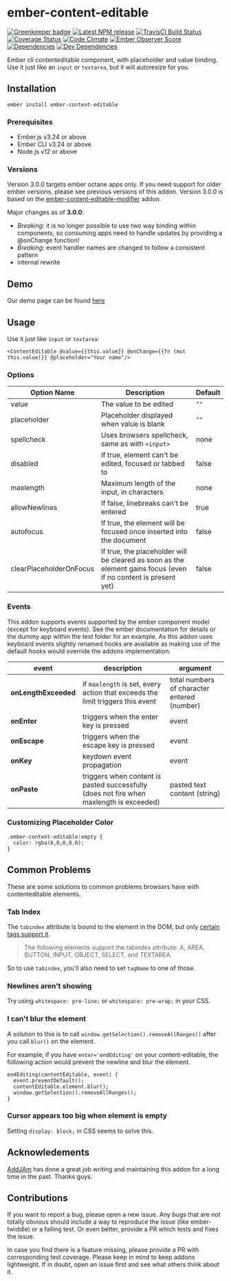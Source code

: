 # ember-content-editable

[![Greenkeeper badge](https://badges.greenkeeper.io/st-h/ember-content-editable.svg)](https://greenkeeper.io/)
[![Latest NPM release][npm-badge]][npm-badge-url]
[![TravisCI Build Status][travis-badge]][travis-badge-url]
[![Coverage Status](https://coveralls.io/repos/github/st-h/ember-content-editable/badge.svg?branch=master)](https://coveralls.io/github/st-h/ember-content-editable?branch=master)
[![Code Climate][codeclimate-badge]][codeclimate-badge-url]
[![Ember Observer Score][ember-observer-badge]][ember-observer-badge-url]
[![Dependencies][dependencies-badge]][dependencies-badge-url]
[![Dev Dependencies][devDependencies-badge]][devDependencies-badge-url]

Ember cli contenteditable component, with placeholder and value binding. Use it just like an `input` or `textarea`, but it will autoresize for you.

## Installation

`ember install ember-content-editable`

### Prerequisites

* Ember.js v3.24 or above
* Ember CLI v3.24 or above
* Node.js v12 or above

### Versions

Version 3.0.0 targets ember octane apps only. If you need support for older ember versions, please see previous versions of this addon. Version 3.0.0 is based on the [ember-content-editable-modifier](https://github.com/st-h/ember-content-editable-modifier) addon.

Major changes as of **3.0.0**:
- *Breaking*: it is no longer possible to use two way binding within components, so consuming apps need to handle updates by providing a @onChange function!
- *Breaking*: event handler names are changed to follow a consistent pattern
- internal rewrite

## Demo

Our demo page can be found [here](http://st-h.github.io/ember-content-editable/)

## Usage

Use it just like `input` or `textarea`:

```
<ContentEditable @value={{this.value}} @onChange={{fn (mut this.value)}} @placeholder="Your name"/>
```

### Options

Option Name          | Description                                    | Default
---------------------|------------------------------------------------|---------
value                | The value to be edited                         | `""`
placeholder          | Placeholder displayed when value is blank      | `""`
spellcheck           | Uses browsers spellcheck, same as with `<input>` | none
disabled             | If true, element can't be edited, focused or tabbed to | false
maxlength            | Maximum length of the input, in characters     | none
allowNewlines        | If false, linebreaks can't be entered          | true
autofocus            | If true, the element will be focused once inserted into the document | false
clearPlaceholderOnFocus | If true, the placeholder will be cleared as soon as the element gains focus (even if no content is present yet) | false


### Events

This addon supports events supported by the ember component model (except for keyboard events). See the ember documentation for details or the dummy app within the test folder for an example. As this addon uses keyboard events slightly renamed hooks are available as making use of the default hooks would override the addons implementation.

event | description | argument
-- | -- | --
**onLengthExceeded** | if `maxlength` is set, every action that exceeds the limit triggers this event | total numbers of character entered (number)
**onEnter** | triggers when the enter key is pressed | event
**onEscape** | triggers when the escape key is pressed | event
**onKey** | keydown event propagation | event
**onPaste** | triggers when content is pasted successfully (does not fire when maxlength is exceeded) | pasted text content (string)

### Customizing Placeholder Color

```
.ember-content-editable:empty {
  color: rgba(0,0,0,0.6);
}
```

## Common Problems

These are some solutions to common problems browsers have with contenteditable elements.

### Tab Index

The `tabindex` attribute is bound to the element in the DOM, but only [certain tags support it](http://www.w3.org/TR/html4/interact/forms.html#adef-tabindex).

>The following elements support the tabindex attribute: A, AREA, BUTTON, INPUT, OBJECT, SELECT, and TEXTAREA.

So to use `tabindex`, you'll also need to set `tagName` to one of those.

### Newlines aren't showing

Try using `whitespace: pre-line;` or `whitespace: pre-wrap;` in your CSS.

### I can't blur the element

A solution to this is to call `window.getSelection().removeAllRanges()` after you call `blur()` on the element.

For example, if you have `enter='endEditing'` on your content-editable, the following action would prevent the newline and blur the element.

```
endEditing(contentEditable, event) {
  event.preventDefault();
  contentEditable.element.blur();
  window.getSelection().removeAllRanges();
}
```

### Cursor appears too big when element is empty

Setting `display: block;` in CSS seems to solve this.

## Acknowledements

[AddJAm](https://github.com/AddJAm) has done a great job writing and maintaining this addon for a long time in the past. Thanks guys.

## Contributions

If you want to report a bug, please open a new issue. Any bugs that are not totally obvious should include a way to reproduce the issue (like ember-twiddle) or a failing test. Or even better, provide a PR which tests and fixes the issue.

In case you find there is a feature missing, please provide a PR with corresponding test coverage. Please keep in mind to keep addons lightweight. If in doubt, open an issue first and see what others think about it.

[npm-badge]: https://img.shields.io/npm/v/ember-content-editable.svg
[npm-badge-url]: https://www.npmjs.com/package/ember-content-editable
[travis-badge]: https://img.shields.io/travis/st-h/ember-content-editable/master.svg?label=TravisCI
[travis-badge-url]: https://travis-ci.org/st-h/ember-content-editable
[codeclimate-badge]: https://api.codeclimate.com/v1/badges/8688ab1cea89cb7cb918/maintainability
[codeclimate-badge-url]: https://codeclimate.com/github/st-h/ember-content-editable/maintainability
[ember-observer-badge]: http://emberobserver.com/badges/ember-content-editable.svg
[ember-observer-badge-url]: http://emberobserver.com/addons/ember-content-editable
[dependencies-badge]: https://img.shields.io/david/st-h/ember-content-editable.svg
[dependencies-badge-url]: https://david-dm.org/st-h/ember-content-editable
[devDependencies-badge]: https://img.shields.io/david/dev/st-h/ember-content-editable.svg
[devDependencies-badge-url]: https://david-dm.org/st-h/ember-content-editable#info=devDependencies
